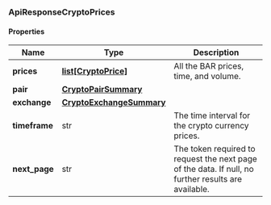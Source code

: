 

[//]: # (CLASS:ApiResponseCryptoPrices)

[//]: # (KIND:object)

### ApiResponseCryptoPrices

#### Properties

[//]: # (START_DEFINITION)

Name | Type | Description
------------ | ------------- | -------------
**prices** | [**list[CryptoPrice]**](CryptoPrice.md) | All the BAR prices, time, and volume. &nbsp;
**pair** | [**CryptoPairSummary**](CryptoPairSummary.md) |  &nbsp;
**exchange** | [**CryptoExchangeSummary**](CryptoExchangeSummary.md) |  &nbsp;
**timeframe** | str | The time interval for the crypto currency prices. &nbsp;
**next_page** | str | The token required to request the next page of the data. If null, no further results are available. &nbsp;

[//]: # (END_DEFINITION)


[//]: # (CONTAINED_CLASS:CryptoPrice)


[//]: # (CONTAINED_CLASS:CryptoPairSummary)


[//]: # (CONTAINED_CLASS:CryptoExchangeSummary)



